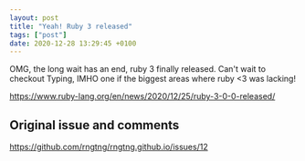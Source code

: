 ```yaml
---
layout: post
title: "Yeah! Ruby 3 released"
tags: ["post"]
date: 2020-12-28 13:29:45 +0100
---
```


OMG, the long wait has an end, ruby 3 finally released. Can't wait to checkout  Typing, IMHO one if the biggest areas where ruby <3 was lacking!

https://www.ruby-lang.org/en/news/2020/12/25/ruby-3-0-0-released/

## Original issue and comments

https://github.com/rngtng/rngtng.github.io/issues/12
